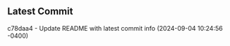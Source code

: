 
## Latest Commit
c78daa4 - Update README with latest commit info (2024-09-04 10:24:56 -0400) <Yunxi-Zhou>
